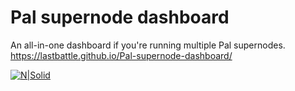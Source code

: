 # Pal supernode dashboard
An all-in-one dashboard if you're running multiple Pal supernodes.
https://lastbattle.github.io/Pal-supernode-dashboard/

[![N|Solid](https://i.imgur.com/M42Hnm6.png)]()
